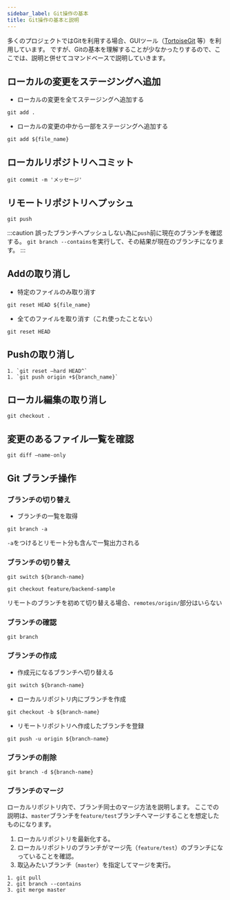 ```yaml
---
sidebar_label: Git操作の基本
title: Git操作の基本と説明
---
```


多くのプロジェクトではGitを利用する場合、GUIツール（[TortoiseGit](https://tortoisegit.org/) 等）を利用しています。
ですが、Gitの基本を理解することが少なかったりするので、ここでは、説明と併せてコマンドベースで説明していきます。

## ローカルの変更をステージングへ追加

- ローカルの変更を全てステージングへ追加する

```shell
git add .
```

- ローカルの変更の中から一部をステージングへ追加する

```shell
git add ${file_name}
```

## ローカルリポジトリへコミット

```shell
git commit -m 'メッセージ'
```

## リモートリポジトリへプッシュ

```shell
git push
```

:::caution
誤ったブランチへプッシュしない為に`push`前に現在のブランチを確認する。
`git branch --contains`を実行して、その結果が現在のブランチになります。
:::

## Addの取り消し

- 特定のファイルのみ取り消す

```shell
git reset HEAD ${file_name}
```

- 全てのファイルを取り消す（これ使ったことない）

```shell
git reset HEAD
```

## Pushの取り消し

```shell
1. `git reset —hard HEAD^`
1. `git push origin +${branch_name}`
```

## ローカル編集の取り消し

```shell
git checkout .
```

## 変更のあるファイル一覧を確認

```shell
git diff —name-only
```

## Git ブランチ操作

### ブランチの切り替え

- ブランチの一覧を取得

```shell
git branch -a
```

`-a`をつけるとリモート分も含んで一覧出力される

### ブランチの切り替え

```shell
git switch ${branch-name}
```

```shell
git checkout feature/backend-sample
```
リモートのブランチを初めて切り替える場合、`remotes/origin/`部分はいらない

### ブランチの確認

`git branch`

### ブランチの作成

- 作成元になるブランチへ切り替える

```shell
git switch ${branch-name}
```

- ローカルリポジトリ内にブランチを作成

```shell
git checkout -b ${branch-name}
```

- リモートリポジトリへ作成したブランチを登録

```shell
git push -u origin ${branch-name}
```

### ブランチの削除

```shell
git branch -d ${branch-name}
```

### ブランチのマージ

ローカルリポジトリ内で、ブランチ同士のマージ方法を説明します。
ここでの説明は、`master`ブランチを`feature/test`ブランチへマージすることを想定したものになります。

1. ローカルリポジトリを最新化する。
1. ローカルリポジトリのブランチがマージ先（`feature/test`）のブランチになっていることを確認。
1. 取込みたいブランチ（`master`）を指定してマージを実行。

```console title="コマンド実行例"
1. git pull
2. git branch --contains
3. git merge master
```